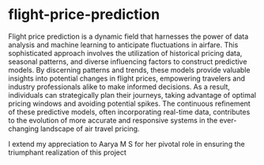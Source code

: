 # flight-price-prediction

Flight price prediction is a dynamic field that harnesses the power of data analysis and machine learning to anticipate fluctuations in airfare. This sophisticated approach involves the utilization of historical pricing data, seasonal patterns, and diverse influencing factors to construct predictive models. By discerning patterns and trends, these models provide valuable insights into potential changes in flight prices, empowering travelers and industry professionals alike to make informed decisions. As a result, individuals can strategically plan their journeys, taking advantage of optimal pricing windows and avoiding potential spikes. The continuous refinement of these predictive models, often incorporating real-time data, contributes to the evolution of more accurate and responsive systems in the ever-changing landscape of air travel pricing.

I extend my appreciation to Aarya M S for her pivotal role in ensuring the triumphant realization of this project




